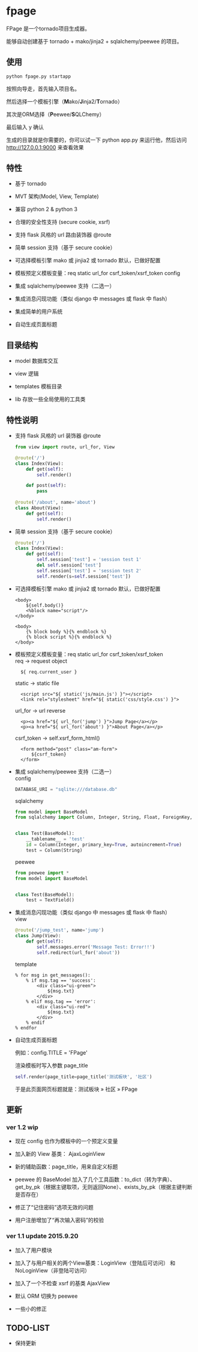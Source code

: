 # fpage

FPage 是一个tornado项目生成器。

能够自动创建基于 tornado + mako/jinja2 + sqlalchemy/peewee 的项目。


## 使用

```bash
python fpage.py startapp
```

按照向导走，首先输入项目名。

然后选择一个模板引擎（**M**ako/**J**inja2/**T**ornado）

其次是ORM选择（**P**eewee/**S**QLChemy）

最后输入 y 确认

生成的目录就是你需要的，你可以试一下 python app.py 来运行他，然后访问 http://127.0.0.1:9000 来查看效果


## 特性

* 基于 tornado 

* MVT 架构(Model, View, Template)

* 兼容 python 2 & python 3

* 合理的安全性支持 (secure cookie, xsrf)

* 支持 flask 风格的 url 路由装饰器 @route

* 简单 session 支持（基于 secure cookie）  

* 可选择模板引擎 mako 或 jinjia2 或 tornado 默认，已做好配置  

* 模板预定义模板变量：req static url_for csrf_token/xsrf_token config  

* 集成 sqlalchemy/peewee 支持（二选一）  

* 集成消息闪现功能（类似 django 中 messages 或 flask 中 flash）  

* 集成简单的用户系统

* 自动生成页面标题

## 目录结构

* model 数据库交互

* view 逻辑

* templates 模板目录

* lib 存放一些全局使用的工具类


## 特性说明

* 支持 flask 风格的 url 装饰器 @route
  ```python
  from view import route, url_for, View
  
  @route('/')
  class Index(View):
      def get(self):
          self.render()
  
      def post(self):
          pass
          
  @route('/about', name='about')
  class About(View):
      def get(self):
          self.render()

  ```

* 简单 session 支持（基于 secure cookie）  
  ```python
  @route('/')
  class Index(View):
      def get(self):
          self.session['test'] = 'session test 1'
          del self.session['test']
          self.session['test'] = 'session test 2'
          self.render(s=self.session['test'])
  ```
  
* 可选择模板引擎 mako 或 jinjia2 或 tornado 默认，已做好配置  
  ```mako
  <body>
      ${self.body()}
      <%block name="script"/>
  </body>
  ```
  ```jinja
  <body>
      {% block body %}{% endblock %}
      {% block script %}{% endblock %}
  </body>
  ```

* 模板预定义模板变量：req static url_for csrf_token/xsrf_token  
  req -> request object
  ```mako
    ${ req.current_user }
  ```
  static -> static file
  ```mako
    <script src="${ static('js/main.js') }"></script>
    <link rel="stylesheet" href="${ static('css/style.css') }">
  ```
  url_for -> url reverse
  ```mako
    <p><a href="${ url_for('jump') }">Jump Page</a></p>
    <p><a href="${ url_for('about') }">About Page</a></p>
  ```
  csrf_token -> self.xsrf_form_html()
  ```mako
    <form method="post" class="am-form">
        ${csrf_token}
    </form>
  ```

* 集成 sqlalchemy/peewee 支持（二选一）  
  config
  ```python
  DATABASE_URI = "sqlite:///database.db"
  ```
  sqlalchemy
  ```python
  from model import BaseModel
  from sqlalchemy import Column, Integer, String, Float, ForeignKey, Boolean
  
  
  class Test(BaseModel):
      __tablename__ = 'test'
      id = Column(Integer, primary_key=True, autoincrement=True)
      test = Column(String)
  ```
  peewee
  ```python
  from peewee import *
  from model import BaseModel
  
  
  class Test(BaseModel):
      test = TextField()
  ```

* 集成消息闪现功能（类似 django 中 messages 或 flask 中 flash）  
  view
  ```python
  @route('/jump_test', name='jump')
  class Jump(View):
      def get(self):
          self.messages.error('Message Test: Error!!')
          self.redirect(url_for('about'))
  ```
  template
  ```mako
  % for msg in get_messages():
      % if msg.tag == 'success':
          <div class="ui-green">
              ${msg.txt}
          </div>
      % elif msg.tag == 'error':
          <div class="ui-red">
              ${msg.txt}
          </div>
      % endif
  % endfor
  ```

* 自动生成页面标题

  例如：config.TITLE = 'FPage'
  
  渲染模板时写入参数 page_title
  ```python
  self.render(page_title=page_title('测试板块', '社区')
  ```
  
  于是此页面网页标题就是：测试板块 » 社区 » FPage
  
  
  
## 更新

### ver 1.2 wip

* 现在 config 也作为模板中的一个预定义变量

* 加入新的 View 基类： AjaxLoginView

* 新的辅助函数：page_title，用来自定义标题

* peewee 的 BaseModel 加入了几个工具函数：to_dict（转为字典）、get_by_pk（根据主键取项，无则返回None）、exists_by_pk（根据主键判断是否存在）

* 修正了“记住密码”选项无效的问题

* 用户注册增加了“再次输入密码”的校验

### ver 1.1 update 2015.9.20

* 加入了用户模块

* 加入了与用户相关的两个View基类：LoginView（登陆后可访问） 和 NoLoginView（非登陆可访问）

* 加入了一个不检查 xsrf 的基类 AjaxView

* 默认 ORM 切换为 peewee

* 一些小的修正

## TODO-LIST

* 保持更新
